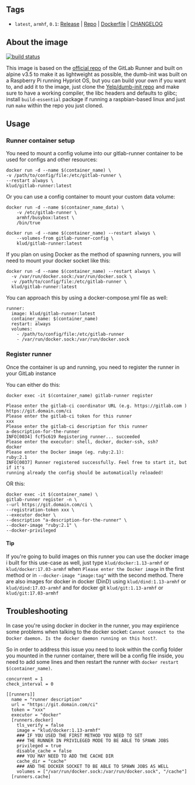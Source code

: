 ## Tags

- ```latest```, ```armhf```, ```0.1```: [Release](https://gitlab.com/klud/gitlab-runner/tags/v0.1) |  [Repo](https://gitlab.com/klud/gitlab-runner/tree/31a4a306e8433436ee87f79442f17230856528a1) | [Dockerfile](https://gitlab.com/klud/gitlab-runner/blob/31a4a306e8433436ee87f79442f17230856528a1/Dockerfile) | [CHANGELOG](https://gitlab.com/klud/gitlab-runner/blob/31a4a306e8433436ee87f79442f17230856528a1/CHANGELOG)

## About the image

[![build status](https://gitlab.com/klud/gitlab-runner/badges/master/build.svg)](https://gitlab.com/klud/gitlab-runner/commits/master)

This image is based on the [official repo](https://gitlab.com/gitlab-org/gitlab-ci-multi-runner) of the GitLab Runner and built on alpine v3.5 to make it as lightweight as possible, the dumb-init was built on a Raspberry Pi running Hypriot OS, but you can build your own if you want to, and add it to the image, just clone the [Yelp/dumb-init repo](https://github.com/Yelp/dumb-init) and make sure to have a working compiler, the libc headers and defaults to glibc; install ```build-essential``` package if running a raspbian-based linux and just run ```make``` within the repo you just cloned.

## Usage

### Runner container setup


You need to mount a config volume into our gitlab-runner container to be used for configs and other resources:
```
docker run -d --name $(container_name) \
-v /path/to/config/file:/etc/gitlab-runner \
--restart always \
klud/gitlab-runner:latest
```


Or you can use a config container to mount your custom data volume:
```
docker run -d --name $(container_name_data) \
    -v /etc/gitlab-runner \
    armhf/busybox:latest \
    /bin/true

docker run -d --name $(container_name) --restart always \
    --volumes-from gitlab-runner-config \
    klud/gitlab-runner:latest
```


If you plan on using Docker as the method of spawning runners, you will need to mount your docker socket like this:
```
docker run -d --name $(container_name) --restart always \
  -v /var/run/docker.sock:/var/run/docker.sock \
  -v /path/to/config/file:/etc/gitlab-runner \
  klud/gitlab-runner:latest
```


You can approach this by using a docker-compose.yml file as well:
```
runner:
  image: klud/gitlab-runner:latest
  container_name: $(container_name)
  restart: always
  volumes:
    - /path/to/config/file:/etc/gitlab-runner
    - /var/run/docker.sock:/var/run/docker.sock
```

### Register runner

Once the container is up and running, you need to register the runner in your GitLab instance


You can either do this:
```
docker exec -it $(container_name) gitlab-runner register

Please enter the gitlab-ci coordinator URL (e.g. https://gitlab.com )
https://git.domain.com/ci
Please enter the gitlab-ci token for this runner
xxx
Please enter the gitlab-ci description for this runner
a-description-for-the-runner
INFO[0034] fcf5c619 Registering runner... succeeded
Please enter the executor: shell, docker, docker-ssh, ssh?
docker
Please enter the Docker image (eg. ruby:2.1):
ruby:2.1
INFO[0037] Runner registered successfully. Feel free to start it, but if it's
running already the config should be automatically reloaded!
```


OR this:
```
docker exec -it $(container_name) \
gitlab-runner register -n \
--url https://git.domain.com/ci \
--registration-token xxx \
--executor docker \
--description "a-description-for-the-runner" \
--docker-image "ruby:2.1" \
--docker-privileged
```


#### Tip
 If you're going to build images on this runner you can use the docker image i built for this use-case as well, just type ```klud/docker:1.13-armhf``` or ```klud/docker:17.03-armhf``` when ```Please enter the Docker image``` in the first method or in ```--docker-image "image:tag"``` with the second method. There are also images for docker in docker (DinD) using ```klud/dind:1.13-armhf``` or ```klud/dind:17.03-armhf``` and for docker git ```klud/git:1.13-armhf``` or ```klud/git:17.03-armhf```

## Troubleshooting
In case you're using docker in docker in the runner, you may expirience some problems when talking to the docker socket: ```Cannot connect to the Docker daemon. Is the docker daemon running on this host?```.

So in order to address this issue you need to look within the config folder you mounted in the runner container, there will be a config file inside, you need to add some lines and then restart the runner with ```docker restart $(container_name)```.

```
concurrent = 1
check_interval = 0

[[runners]]
  name = "runner description"
  url = "https://git.domain.com/ci"
  token = "xxx"
  executor = "docker"
  [runners.docker]
    tls_verify = false
    image = "klud/docker:1.13-armhf"
    ### IF YOU USED THE FIRST METHOD YOU NEED TO SET
    ### THE RUNNER IN PRIVILEGED MODE TO BE ABLE TO SPAWN JOBS
    privileged = true
    disable_cache = false
    ### YOU MAY NEED TO ADD THE CACHE DIR
    cache_dir = "cache"
    ### AND THE DOCKER SOCKET TO BE ABLE TO SPAWN JOBS AS WELL
    volumes = ["/var/run/docker.sock:/var/run/docker.sock", "/cache"]
  [runners.cache]
```
